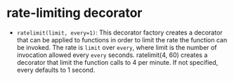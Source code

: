 # rate-limiting decorator

  - `ratelimit(limit, every=1)`: This decorator factory creates a decorator that
      can be applied to functions in order to limit the rate the function can be
      invoked.  The rate is `limit` over `every`, where limit is the number of
      invocation allowed every `every` seconds.  ratelimit(4, 60) creates a
      decorator that limit the function calls to 4 per minute. If not specified,
      every defaults to 1 second.
